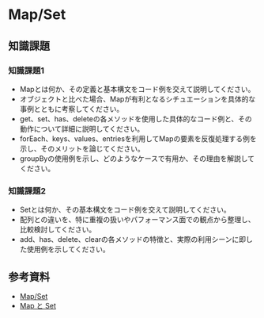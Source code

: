 # Map/Set

## 知識課題

### 知識課題1

- Mapとは何か、その定義と基本構文をコード例を交えて説明してください。
- オブジェクトと比べた場合、Mapが有利となるシチュエーションを具体的な事例とともに考察してください。
- get、set、has、deleteの各メソッドを使用した具体的なコード例と、その動作について詳細に説明してください。
- forEach、keys、values、entriesを利用してMapの要素を反復処理する例を示し、そのメリットを論じてください。
- groupByの使用例を示し、どのようなケースで有用か、その理由を解説してください。


### 知識課題2

- Setとは何か、その基本構文をコード例を交えて説明してください。
- 配列との違いを、特に重複の扱いやパフォーマンス面での観点から整理し、比較検討してください。
- add、has、delete、clearの各メソッドの特徴と、実際の利用シーンに即した使用例を示してください。

## 参考資料

- [Map/Set](https://jsprimer.net/basic/map-and-set)
- [Map と Set](https://ja.javascript.info/map-set)
